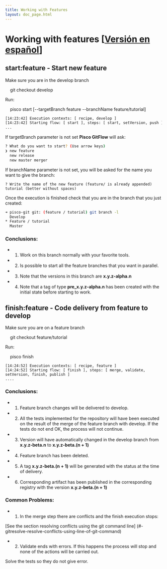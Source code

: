 ```yaml
---
title: Working with Features
layout: doc_page.html
---
```


# Working with features [[Versión en español](../../../es/users/guides/010feature.html)]

## start:feature - Start new feature

Make sure you are in the develop branch

    git checkout develop

Run:

    pisco start [--targetBranch feature --branchName feature/tutorial]

```bash
[14:23:42] Execution contexts: [ recipe, develop ]
[14:23:42] Starting flow: [ start ], steps: [ start, setVersion, push ]
...
```

If targetBranch parameter is not set **Pisco GitFlow** will ask:

```bash
? What do you want to start? (Use arrow keys)
❯ new feature
  new release
  new master merger
```

If branchName parameter is not set, you will be asked for the name you want to give the branch:

```
? Write the name of the new feature (feature/ is already appended) tutorial (better without spaces)
```

Once the execution is finished check that you are in the branch that you just created:

```bash
➜ pisco-git git: (feature / tutorial) git branch -l
  Develop
* Feature / tutorial
  Master
```

### Conclusions:

- 1. Work on this branch normally with your favorite tools.
- 2. Is possible to start all the feature branches that you want in parallel.
- 3. Note that the versions in this branch are **x.y.z-alpha.n**
- 4. Note that a tag of type **pre_x.y.z-alpha.n** has been created with the initial state before starting to work.

## finish:feature - Code delivery from feature to develop

Make sure you are on a feature branch

    git checkout feature/tutorial

Run:

    pisco finish

```
[14:24:52] Execution contexts: [ recipe, feature ]
[14:24:52] Starting flow: [ finish ], steps: [ merge, validate, setVersion, finish, publish ]
....
```

### Conclusions:

- 1. Feature branch changes will be delivered to develop.
- 2. All the tests implemented for the repository will have been executed on the result of the merge of the feature branch with develop. If the tests do not end OK, the process will not continue.
- 3. Version will have automatically changed in the develop branch from **x.y.z-beta.n** to **x.y.z-beta.(n + 1)**
- 4. Feature branch has been deleted.
- 5. A tag **x.y.z-beta.(n + 1)** will be generated with the status at the time of delivery.
- 6. Corresponding artifact has been published in the corresponding registry with the version **x.y.z-beta.(n + 1)**

### Common Problems:

- 1. In the merge step there are conflicts and the finish execution stops:

[See the section resolving conflicts using the git command line] (#-gitresolve-resolve-conflicts-using-line-of-git-command)

- 2. Validate ends with errors. If this happens the process will stop and none of the actions will be carried out.

Solve the tests so they do not give error.